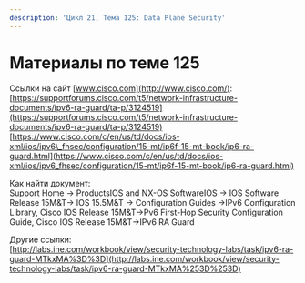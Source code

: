 ```yaml
---
description: 'Цикл 21, Тема 125: Data Plane Security'
---
```


# Материалы по теме 125

Ссылки на сайт [www.cisco.com](http://www.cisco.com/):  
[https://supportforums.cisco.com/t5/network-infrastructure-documents/ipv6-ra-guard/ta-p/3124519](https://supportforums.cisco.com/t5/network-infrastructure-documents/ipv6-ra-guard/ta-p/3124519)  
[https://www.cisco.com/c/en/us/td/docs/ios-xml/ios/ipv6\_fhsec/configuration/15-mt/ip6f-15-mt-book/ip6-ra-guard.html](https://www.cisco.com/c/en/us/td/docs/ios-xml/ios/ipv6_fhsec/configuration/15-mt/ip6f-15-mt-book/ip6-ra-guard.html)

Как найти документ:  
Support Home → ProductsIOS and NX-OS SoftwareIOS → IOS Software Release 15M&T→ IOS 15.5M&T → Configuration Guides →IPv6 Configuration Library, Cisco IOS Release 15M&T→Pv6 First-Hop Security Configuration Guide, Cisco IOS Release 15M&T→IPv6 RA Guard

Другие ссылки:  
[http://labs.ine.com/workbook/view/security-technology-labs/task/ipv6-ra-guard-MTkxMA%3D%3D](http://labs.ine.com/workbook/view/security-technology-labs/task/ipv6-ra-guard-MTkxMA%253D%253D)

